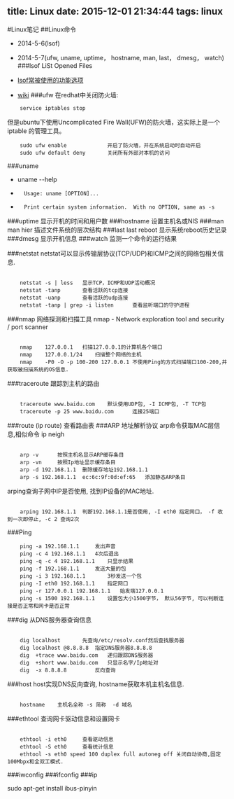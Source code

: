 title: Linux
date: 2015-12-01 21:34:44
tags: linux
---
#Linux笔记
##Linux命令
* 2014-5-6(lsof)
* 2014-5-7(ufw, uname, uptime， hostname, man, last， dmesg， watch)
###lsof
LiSt Opened Files

*   [lsof常被使用的功能选项](http://www.dutor.net/index.php/2012/03/lsof/)
*   [wiki](http://en.wikipedia.org/wiki/Lsof)
###ufw
在redhat中关闭防火墙:
```shell
    service iptables stop
```
但是ubuntu下使用Uncomplicated Fire Wall(UFW)的防火墙，这实际上是一个 iptable 的管理工具。
```shell
    sudo ufw enable             开启了防火墙，并在系统启动时自动开启
    sudo ufw default deny       关闭所有外部对本机的访问
```
###uname
*	uname --help
*   	Usage: uname [OPTION]...
*   	Print certain system information.  With no OPTION, same as -s
###uptime
显示开机的时间和用户数
###hostname
设置主机名或NIS
###man
man hier 描述文件系统的层次结构
###last
 last reboot 显示系统reboot历史记录
###dmesg
 显示开机信息
###watch
 监测一个命令的运行结果

###netstat
 netstat可以显示传输层协议(TCP/UDP)和ICMP之间的网络包相关信息.

~~~{.sh}

    netstat -s | less 	显示TCP，ICMP和UDP活动概况
    netstat -tanp  		查看活跃的tcp连接
    netstat -uanp		查看活跃的udp连接
    netstat -tanp | grep -i listen 		查看监听端口的守护进程
~~~

###nmap 网络探测和扫描工具
nmap - Network exploration tool and security / port scanner

~~~{.sh}

    nmap 	127.0.0.1	扫描127.0.0.1的计算机各个端口
    nmap 	127.0.0.1/24	扫描整个网络的主机
    nmap	-P0 -O -p 100-200 127.0.0.1 不使用Ping的方式扫描端口100-200,并获取被扫描系统的OS信息.
~~~

###traceroute 跟踪到主机的路由

~~~{.sh}

    traceroute www.baidu.com	默认使用UDP包, -I ICMP包, -T TCP包
    traceroute -p 25 www.baidu.com		连接25端口
~~~

###route (ip route) 查看路由表
###ARP 地址解析协议
arp命令获取MAC层信息,相似命令 ip neigh

~~~{.sh}

    arp -v		按照主机名显示ARP缓存条目
    arp -vn		按照Ip地址显示缓存条目
    arp -d 192.168.1.1 	删除缓存地址192.168.1.1
    arp -s 192.168.1.1	ec:6c:9f:0d:ef:65 	添加静态ARP条目

~~~

arping查询子网中IP是否使用, 找到IP设备的MAC地址.

~~~{.sh}

    arping 192.168.1.1  判断192.168.1.1是否使用, -I eth0 指定网口， -f 收到一次即停止, -c 2 查询2次
~~~

###Ping

~~~{.sh}
    ping -a 192.168.1.1 	发出声音
    ping -c 4 192.168.1.1	4次后退出
    ping -q -c 4 192.168.1.1	只显示结果
    ping -f 192.168.1.1		发送大量的包
    ping -i	3 192.168.1.1		3秒发送一个包
    ping -I eth0 192.168.1.1	指定网口
    ping -r 127.0.0.1 192.168.1.1	始发端127.0.0.1
    ping -s 1500 192.168.1.1	设置包大小1500字节， 默认56字节, 可以判断连接是否正常和网卡是否正常

~~~

###dig
从DNS服务器查询信息

~~~{.sh}

    dig	localhost		先查询/etc/resolv.conf然后查找服务器
    dig	localhost @8.8.8.8	指定DNS服务器8.8.8.8
    dig  +trace www.baidu.com	递归跟踪DNS服务器
    dig  +short www.baidu.com	只显示名字/Ip地址对
    dig  -x 8.8.8.8			反向查询

~~~

###host
host实现DNS反向查询, hostname获取本机主机名信息.

~~~{.sh}

    hostname	主机名全称 -s 简称  -d	域名
~~~

###ethtool
查询网卡驱动信息和设置网卡

~~~{.sh}

    ethtool -i eth0		查看驱动信息
    ethtool -S eth0		查看统计信息
    ethtool -s eth0	speed 100 duplex full autoneg off 关闭自动协商,固定100Mbpx和全双工模式.
~~~
###iwconfig
###ifconfig
###ip


sudo apt-get install ibus-pinyin
